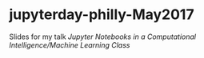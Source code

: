# jupyterday-philly-May2017
Slides for my talk *Jupyter Notebooks in a Computational Intelligence/Machine Learning Class*
